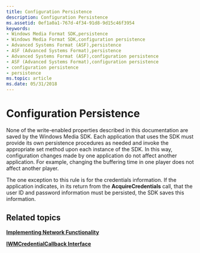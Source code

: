```yaml
---
title: Configuration Persistence
description: Configuration Persistence
ms.assetid: 0ef1a0a1-767d-4f34-91d8-9d15c46f3954
keywords:
- Windows Media Format SDK,persistence
- Windows Media Format SDK,configuration persistence
- Advanced Systems Format (ASF),persistence
- ASF (Advanced Systems Format),persistence
- Advanced Systems Format (ASF),configuration persistence
- ASF (Advanced Systems Format),configuration persistence
- configuration persistence
- persistence
ms.topic: article
ms.date: 05/31/2018
---
```


# Configuration Persistence

None of the write-enabled properties described in this documentation are saved by the Windows Media SDK. Each application that uses the SDK must provide its own persistence procedures as needed and invoke the appropriate set method upon each instance of the SDK. In this way, configuration changes made by one application do not affect another application. For example, changing the buffering time in one player does not affect another player.

The one exception to this rule is for the credentials information. If the application indicates, in its return from the **AcquireCredentials** call, that the user ID and password information must be persisted, the SDK saves this information.

## Related topics

<dl> <dt>

[**Implementing Network Functionality**](implementing-network-functionality.md)
</dt> <dt>

[**IWMCredentialCallback Interface**](/windows/desktop/api/wmsdkidl/nn-wmsdkidl-iwmcredentialcallback)
</dt> </dl>

 

 




